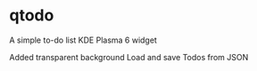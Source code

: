 # qtodo
A simple to-do list KDE Plasma 6 widget

Added transparent background
Load and save Todos from JSON